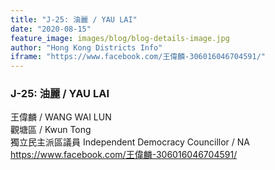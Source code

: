 ```yaml
---
title: "J-25: 油麗 / YAU LAI"
date: "2020-08-15"
feature_image: images/blog/blog-details-image.jpg
author: "Hong Kong Districts Info"
iframe: "https://www.facebook.com/王偉麟-306016046704591/"
---
```


### J-25: 油麗 / YAU LAI  
王偉麟 / WANG WAI LUN  
觀塘區 / Kwun Tong  
獨立民主派區議員 Independent Democracy Councillor / NA  
https://www.facebook.com/王偉麟-306016046704591/
